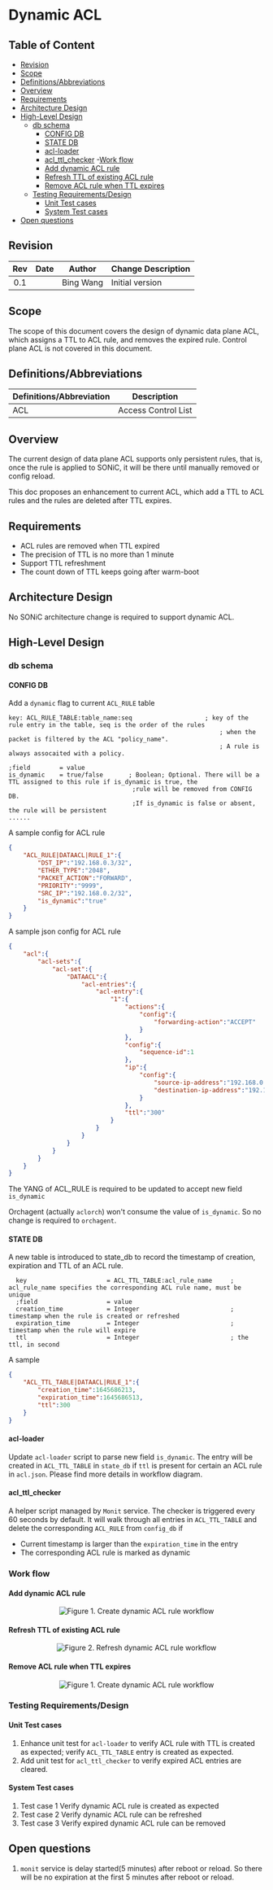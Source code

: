 
# Dynamic ACL #


## Table of Content

- [Revision](#revision)
- [Scope](#scope)
- [Definitions/Abbreviations](#definitionsabbreviations)
- [Overview](#overview)
- [Requirements](#requirements)
- [Architecture Design](#architecture-design)
- [High-Level Design](#high-level-design)
  - [db schema](#db-schema)
    - [CONFIG DB](#config-db)
    - [STATE DB](#state-db)
    - [acl-loader](#acl-loader)
    - [acl_ttl_checker](#aclttlchecker)
  -[Work flow](#work-flow)
    - [Add dynamic ACL rule](#add-dynamic-acl-rule)
    - [Refresh TTL of existing ACL rule](#refresh-ttl-of-existing-acl-rule)
    - [Remove ACL rule when TTL expires](#remove-acl-rule-when-ttl-expires)
  - [Testing Requirements/Design](#testing-requirementsdesign)
    - [Unit Test cases](#unit-test-cases)
    - [System Test cases](#system-test-cases)
- [Open questions](#open-questions)


## Revision

| Rev |     Date    |       Author       | Change Description                |
|:---:|:-----------:|:------------------:|-----------------------------------|
| 0.1 |             | Bing Wang   | Initial version                   |

## Scope

The scope of this document covers the design of dynamic data plane ACL, which assigns a TTL to ACL rule, and removes the expired rule. Control plane ACL is not covered in this document.

## Definitions/Abbreviations 

| Definitions/Abbreviation | Description                                |
|--------------------------|--------------------------------------------|
| ACL                      | Access Control List                        |


## Overview 

The current design of data plane ACL supports only persistent rules, that is, once the rule is applied to SONiC, it will be there until manually removed or config reload.

This doc proposes an enhancement to current ACL, which add a TTL to ACL rules and the rules are deleted after TTL expires.

## Requirements

- ACL rules are removed when TTL expired
- The precision of TTL is no more than 1 minute
- Support TTL refreshment
- The count down of TTL keeps going after warm-boot

## Architecture Design 

No SONiC architecture change is required to support dynamic ACL.

## High-Level Design

### db schema

#### CONFIG DB
Add a `dynamic` flag to current `ACL_RULE` table
```
key: ACL_RULE_TABLE:table_name:seq                    ; key of the rule entry in the table, seq is the order of the rules   
                                                          ; when the packet is filtered by the ACL "policy_name".   
                                                          ; A rule is always assocaited with a policy.

;field        = value
is_dynamic    = true/false       ; Boolean; Optional. There will be a TTL assigned to this rule if is_dynamic is true, the
                                  ;rule will be removed from CONFIG DB.
                                  ;If is_dynamic is false or absent, the rule will be persistent
......
```
A sample config for ACL rule
```json
{
    "ACL_RULE|DATAACL|RULE_1":{
        "DST_IP":"192.168.0.3/32",
        "ETHER_TYPE":"2048",
        "PACKET_ACTION":"FORWARD",
        "PRIORITY":"9999",
        "SRC_IP":"192.168.0.2/32",
        "is_dynamic":"true"
    }
}
```
A sample json config for ACL rule
```json
{
    "acl":{
        "acl-sets":{
            "acl-set":{
                "DATAACL":{
                    "acl-entries":{
                        "acl-entry":{
                            "1":{
                                "actions":{
                                    "config":{
                                        "forwarding-action":"ACCEPT"
                                    }
                                },
                                "config":{
                                    "sequence-id":1
                                },
                                "ip":{
                                    "config":{
                                        "source-ip-address":"192.168.0.2/32",
                                        "destination-ip-address":"192.168.0.3/32"
                                    }
                                },
                                "ttl":"300"
                            }
                        }
                    }
                }
            }
        }
    }
}
```
The YANG of ACL_RULE is required to be updated to accept new field `is_dynamic`

Orchagent (actually `aclorch`) won't consume the value of `is_dynamic`. So no change is required to `orchagent`.
#### STATE DB
A new table is introduced to state_db to record the timestamp of creation, expiration and TTL of an ACL rule.
```
  key                      = ACL_TTL_TABLE:acl_rule_name     ; acl_rule_name specifies the corresponding ACL rule name, must be unique
  ;field                   = value  
  creation_time            = Integer                         ; timestamp when the rule is created or refreshed  
  expiration_time          = Integer                         ; timestamp when the rule will expire
  ttl                      = Integer                         ; the ttl, in second 
```
A sample
```json
{
    "ACL_TTL_TABLE|DATAACL|RULE_1":{
        "creation_time":1645686213,
        "expiration_time":1645686513,
        "ttl":300
    }
}
```
#### acl-loader

Update `acl-loader` script to parse new field `is_dynamic`. The entry will be created in `ACL_TTL_TABLE` in `state_db` if `ttl` is present for certain an ACL rule in `acl.json`. Please find more details in workflow diagram.  

#### acl_ttl_checker

A helper script managed by `Monit` service. The checker is triggered every 60 seconds by default. It will walk through all entries in `ACL_TTL_TABLE` and delete the corresponding `ACL_RULE` from `config_db` if

- Current timestamp is larger than the `expiration_time` in the entry
- The corresponding ACL rule is marked as dynamic

### Work flow
#### Add dynamic ACL rule
<p align=center>
<img src="img/dynamic_acl_creation.png" alt="Figure 1. Create dynamic ACL rule workflow">
</p>

#### Refresh TTL of existing ACL rule
<p align=center>
<img src="img/dynamic_acl_refresh.png" alt="Figure 2. Refresh dynamic ACL rule workflow">
</p>

#### Remove ACL rule when TTL expires
<p align=center>
<img src="img/dynamic_acl_expiration.png" alt="Figure 1. Create dynamic ACL rule workflow">
</p>

### Testing Requirements/Design  

#### Unit Test cases  

1. Enhance unit test for `acl-loader` to verify ACL rule with TTL is created as expected; verify `ACL_TTL_TABLE` entry is created as expected.
2. Add unit test for `acl_ttl_checker` to verify expired ACL entries are cleared. 


#### System Test cases

1. Test case 1 Verify dynamic ACL rule is created as expected
2. Test case 2 Verify dynamic ACL rule can be refreshed
3. Test case 3 Verify expired dynamic ACL rule can be removed

## Open questions
1. `monit` service is delay started(5 minutes) after reboot or reload. So there will be no expiration at the first 5 minutes after reboot or reload.
